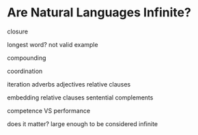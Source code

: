 # Are Natural Languages Infinite?

closure

longest word? not valid example

compounding

coordination

iteration
    adverbs
    adjectives
    relative clauses

embedding
    relative clauses
    sentential complements

competence VS performance

does it matter? large enough to be considered infinite
